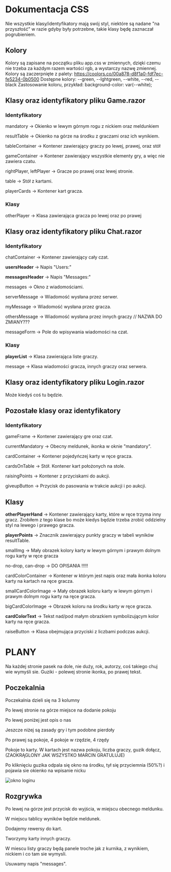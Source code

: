# Dokumentacja CSS

Nie wszystkie klasy/identyfikatory mają swój styl, niektóre są nadane "na przyszłość" w razie gdyby były potrzebne, takie klasy będę zaznaczał pogrubieniem.

## Kolory
Kolory są zapisane na początku pliku app.css w zmiennych, dzięki czemu nie trzeba za każdym razem wartości rgb, a wystarczy nazwę zmiennej.
Kolory są zaczerpnięte z palety: https://coolors.co/00a878-d8f1a0-fdf7ec-fe5234-0b0500
Dostępne kolory: --green, --lghtgreen, --white, --red, --black
Zastosowanie koloru, przykład: background-color: var(--white);


## Klasy oraz identyfikatory pliku Game.razor

### Identyfikatory
mandatory -> Okienko w lewym górnym rogu z nickiem oraz meldunkiem

resultTable -> Okienko na górze na środku z graczami oraz ich wynikiem.

tableContainer -> Kontener zawierający graczy po lewej, prawej, oraz stół

gameContainer -> Kontener zawierający wszystkie elementy gry, a więc nie zawiera czatu.

rightPlayer, leftPlayer -> Gracze po prawej oraz lewej stronie.

table -> Stół z kartami.

playerCards -> Kontener kart gracza.
### Klasy

otherPlayer -> Klasa zawierająca gracza po lewej oraz po prawej

## Klasy oraz identyfikatory pliku Chat.razor

### Identyfikatory

chatContainer -> Kontener zawierający cały czat.

**usersHeader** -> Napis "Users:"  

**messagesHeader** -> Napis "Messages:"

messages -> Okno z wiadomościami.

serverMessage -> Wiadomość wysłana przez serwer.

myMessage -> Wiadomość wysłana przez gracza.

othersMessage -> Wiadomość wysłana przez innych graczy   // NAZWA DO ZMIANY???

messageForm -> Pole do wpisywania wiadomości na czat.

### Klasy

**playerList** -> Klasa zawierająca liste graczy.

message -> Klasa wiadomości gracza, innych graczy oraz serwera.

## Klasy oraz identyfikatory pliku Login.razor

Może kiedyś coś tu będzie.


## Pozostałe klasy oraz identyfikatory

### Identyfikatory

gameFrame -> Kontener zawierający gre oraz czat.

currentMandatory -> Obecny meldunek, ikonka w oknie "mandatory".

cardContainer -> Kontener pojedyńczej karty w ręce gracza.

cardsOnTable -> Stół. Kontener kart położonych na stole.

raisingPoints -> Kontener z przyciskami do aukcji.

giveupButton -> Przycisk do pasowania w trakcie aukcji i po aukcji.

## Klasy

**otherPlayerHand** -> Kontener zawierający karty, które w ręce trzyma inny gracz. Zrobiłem z tego klase bo może kiedys będzie trzeba zrobić oddzielny styl na lewego i prawego gracza.

**playerPoints** -> Znacznik <Span> zawierający punkty graczy w tabeli wyników resultTable.

smallImg -> Mały obrazek kolory karty w lewym górnym i prawym dolnym rogu karty w ręce gracza

no-drop, can-drop -> DO OPISANIA !!!!!

cardColorContainer -> Kontener w którym jest napis oraz mała ikonka koloru karty na kartach na ręce gracza.

smallCardColorImage -> Mały obrazek koloru karty w lewym górnym i prawym dolnym rogu karty na ręce gracza.

bigCardColorImage -> Obrazek koloru na środku karty w ręce gracza.

**cardColorText** -> Tekst nad/pod małym obrazkiem symbolizującym kolor karty na ręce gracza.

raiseButton -> Klasa obejmująca przyciski z liczbami podczas aukcji.

# PLANY

Na każdej stronie pasek na dole, nie duży, rok, autorzy, coś takiego chuj wie wymyśli sie.
Guziki - polewej stronie ikonka, po prawej tekst.

## Poczekalnia

Poczekalnia dzieli się na 3 kolumny

Po lewej stronie na górze miejsce na dodanie pokoju

Po lewej poniżej jest opis o nas

Jeszcze niżej są zasady gry i tym podobne pierdoły

Po prawej są pokoje, 4 pokoje w rzędzie, 4 rzędy

Pokoje to karty. W kartach jest nazwa pokoju, liczba graczy, guzik dołącz, (ZAOKRĄGLONY JAK WSZYSTKO MARCIN GRATULUJE)

Po kliknięciu guzika odpala się okno na środku, tył się przyciemnia (50%?) i pojawia sie okienko na wpisanie nicku

![okno loginu](https://i.imgur.com/Len9kD0.png)

## Rozgrywka

Po lewej na górze jest przycisk do wyjścia, w miejscu obecnego meldunku.

W miejscu tablicy wyników będzie meldunek.

Dodajemy rewersy do kart.

Tworzymy karty innych graczy.

W miescu listy graczy będą panele troche jak z kurnika, z wynikiem, nickiem i co tam sie wymysli.

Usuwamy napis "messages".

